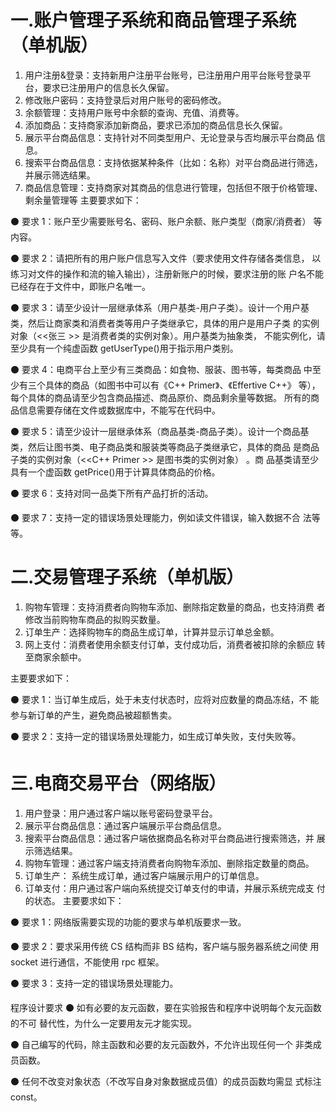 # 一.账户管理子系统和商品管理子系统（单机版）
1) 用户注册&登录：支持新用户注册平台账号，已注册用户用平台账号登录平
台，要求已注册用户的信息长久保留。
2) 修改账户密码：支持登录后对用户账号的密码修改。
3) 余额管理：支持用户账号中余额的查询、充值、消费等。
4) 添加商品：支持商家添加新商品，要求已添加的商品信息长久保留。
5) 展示平台商品信息：支持针对不同类型用户、无论登录与否均展示平台商品
信息。
6) 搜索平台商品信息：支持依据某种条件（比如：名称）对平台商品进行筛选，
并展示筛选结果。
7) 商品信息管理：支持商家对其商品的信息进行管理，包括但不限于价格管理、
剩余量管理等
主要要求如下：

⚫ 要求 1：账户至少需要账号名、密码、账户余额、账户类型（商家/消费者）
等内容。

⚫ 要求 2：请把所有的用户账户信息写入文件（要求使用文件存储各类信息，
以练习对文件的操作和流的输入输出），注册新账户的时候，要求注册的账
户名不能已经存在于文件中，即账户名唯一。

⚫ 要求 3：请至少设计一层继承体系（用户基类-用户子类）。设计一个用户基
类，然后让商家类和消费者类等用户子类继承它，具体的用户是用户子类
的实例对象（<<张三 >> 是消费者类的实例对象）。用户基类为抽象类，
不能实例化，请至少具有一个纯虚函数 getUserType()用于指示用户类别。

⚫ 要求 4：电商平台上至少有三类商品：如食物、服装、图书等，每类商品
中至少有三个具体的商品（如图书中可以有《C++ Primer》、《Effertive C++》
等），每个具体的商品请至少包含商品描述、商品原价、商品剩余量等数据。
所有的商品信息需要存储在文件或数据库中，不能写在代码中。

⚫ 要求 5：请至少设计一层继承体系（商品基类-商品子类）。设计一个商品基
类，然后让图书类、电子商品类和服装类等商品子类继承它，具体的商品
是商品子类的实例对象（<<C++ Primer >> 是图书类的实例对象） 。商
品基类请至少具有一个虚函数 getPrice()用于计算具体商品的价格。

⚫ 要求 6：支持对同一品类下所有产品打折的活动。

⚫ 要求 7：支持一定的错误场景处理能力，例如读文件错误，输入数据不合
法等等。

# 二.交易管理子系统（单机版）
1) 购物车管理：支持消费者向购物车添加、删除指定数量的商品，也支持消费
者修改当前购物车商品的拟购买数量。
2) 订单生产：选择购物车的商品生成订单，计算并显示订单总金额。
3) 网上支付：消费者使用余额支付订单，支付成功后，消费者被扣除的余额应
转至商家余额中。

主要要求如下：

⚫ 要求 1：当订单生成后，处于未支付状态时，应将对应数量的商品冻结，不
能参与新订单的产生，避免商品被超额售卖。

⚫ 要求 2：支持一定的错误场景处理能力，如生成订单失败，支付失败等。

# 三.电商交易平台（网络版）
1) 用户登录：用户通过客户端以账号密码登录平台。
2) 展示平台商品信息：通过客户端展示平台商品信息。
3) 搜索平台商品信息：通过客户端依据商品名称对平台商品进行搜索筛选，并
展示筛选结果。
4) 购物车管理：通过客户端支持消费者向购物车添加、删除指定数量的商品。
5) 订单生产： 系统生成订单，通过客户端展示用户的订单信息。
6) 订单支付：用户通过客户端向系统提交订单支付的申请，并展示系统完成支
付的状态。
主要要求如下：

⚫ 要求 1：网络版需要实现的功能的要求与单机版要求一致。

⚫ 要求 2：要求采用传统 CS 结构而非 BS 结构，客户端与服务器系统之间使 用 socket 进行通信，不能使用 rpc 框架。

⚫ 要求 3：支持一定的错误场景处理能力。



程序设计要求
⚫ 如有必要的友元函数，要在实验报告和程序中说明每个友元函数的不可
替代性，为什么一定要用友元才能实现。

⚫ 自己编写的代码，除主函数和必要的友元函数外，不允许出现任何一个
非类成员函数。

⚫ 任何不改变对象状态（不改写自身对象数据成员值）的成员函数均需显
式标注 const。
